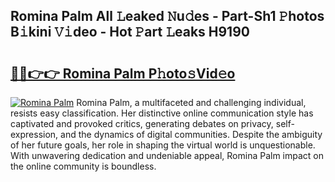 ## Romina Palm All 𝙻eaked 𝙽u𝚍es - Part-Sh1 𝙿hotos B𝚒kini 𝚅𝚒deo - Hot 𝙿art 𝙻eaks H9190

# <h2><a href="http://ld13m8.urlbe.top/?page=Romina+Palm">🔗🔗👉👉 Romina Palm P𝚑oto𝚜Vid𝚎o</a></h2>

[![Romina Palm](https://i.imgur.com/eBuTRDB.gif)](http://ld13m8.urlbe.top/?page=Romina+Palm)
Romina Palm, a multifaceted and challenging individual, resists easy classification. Her distinctive online communication style has captivated and provoked critics, generating debates on privacy, self-expression, and the dynamics of digital communities. Despite the ambiguity of her future goals, her role in shaping the virtual world is unquestionable. With unwavering dedication and undeniable appeal, Romina Palm impact on the online community is boundless.
